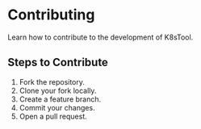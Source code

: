 # Contributing

Learn how to contribute to the development of K8sTool.

## Steps to Contribute
1. Fork the repository.
2. Clone your fork locally.
3. Create a feature branch.
4. Commit your changes.
5. Open a pull request.
